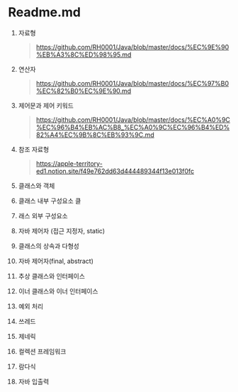 # Readme.md

1. 자료형

   > https://github.com/RH0001/Java/blob/master/docs/%EC%9E%90%EB%A3%8C%ED%98%95.md

2. 연산자

   > https://github.com/RH0001/Java/blob/master/docs/%EC%97%B0%EC%82%B0%EC%9E%90.md

3. 제어문과 제어  키워드 

   > https://github.com/RH0001/Java/blob/master/docs/%EC%A0%9C%EC%96%B4%EB%AC%B8_%EC%A0%9C%EC%96%B4%ED%82%A4%EC%9B%8C%EB%93%9C.md

4. 참조 자료형
   > https://apple-territory-ed1.notion.site/f49e762dd63d444489344f13e013f0fc

5. 클래스와 객체

6. 클래스 내부 구성요소 클

7. 래스 외부  구성요소 

8. 자바 제어자 (접근 지정자, static)

9. 클래스의 상속과  다형성

10. 자바 제어자(final, abstract)

11. 추상 클래스와 인터페이스

12. 이너 클래스와 이너 인터페이스

13. 예외 처리

14. 쓰레드

15. 제네릭

16. 컬렉션 프레임워크

17. 람다식

18. 자바 입출력 


